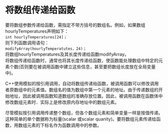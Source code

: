 # 将数组传递给函数
要将数组参数传递给函数，需指定不带方括号的数组名。例如，如果数组hourlyTemperatures声明如下：  
```int hourlyTemperatures[24]；```   
则下列函数调用语句：   
```modifyArray(hourlyTemperatutes，24)；```   
将数组hourlyTemperatures及其长度传递给函数modifyArray。   
将数组传递给函数时，通常也将其长度传递给函数，使函数能处理数组中特定的元素个数(否则要在被调用函数中建立这些信息，甚至要把数组长度放在全局变量中)。

C++使用模拟的按引用调用，自动将数组传递绐函数，被调用函数可以修改调用者原数组中的元素值。数组名的值为数组中第一个元素的地址。由于传递数组的开始地址，因此被调用函数知道数组的准确存放位置。因此，被调用函数在函数体中修改数组元素时．实际上是修改原内存地址中的数组元素。

尽管模拟按引用调用传递整个数组，但各个数组元素和简单变量一样是按值传递。这种简单的单个数据称为标量(scalar 或scalar quanity)。要将数组元素传递给函数，用数组元素的下标名作为函数调用中的参数。